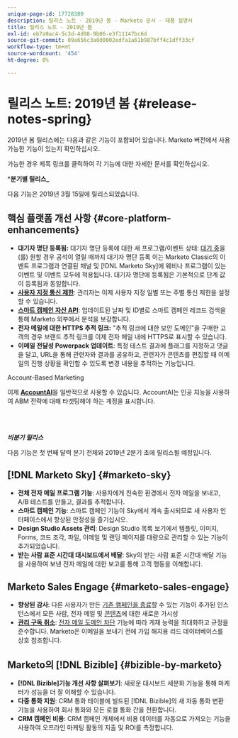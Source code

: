 ```yaml
---
unique-page-id: 17728380
description: 릴리스 노트 - 2019년 봄 - Marketo 문서 - 제품 설명서
title: 릴리스 노트 - 2019년 봄
exl-id: eb7a9ac4-5c3d-4d98-9b06-e3f11147bc6d
source-git-commit: 09a656c3a0d0002edfa1a61b987bff4c1dff33cf
workflow-type: tm+mt
source-wordcount: '454'
ht-degree: 0%

---
```


# 릴리스 노트: 2019년 봄 {#release-notes-spring}

2019년 봄 릴리스에는 다음과 같은 기능이 포함되어 있습니다. Marketo 버전에서 사용 가능한 기능이 있는지 확인하십시오.

가능한 경우 제목 링크를 클릭하여 각 기능에 대한 자세한 문서를 확인하십시오.

***분기별 릴리스_**

다음 기능은 2019년 3월 15일에 릴리스되었습니다.

## 핵심 플랫폼 개선 사항 {#core-platform-enhancements}

* **대기자 명단 등록됨:** 대기자 명단 등록에 대한 새 프로그램/이벤트 상태: [대기 중](/help/marketo/product-docs/core-marketo-concepts/smart-campaigns/program-flow-actions/change-program-status.md)을(를) 원할 경우 공석이 열릴 때까지 대기자 명단 등록 이는 Marketo Classic의 이벤트 프로그램과 연결된 채널 및 [!DNL Marketo Sky]에 웨비나 프로그램이 있는 이벤트 및 이벤트 모두에 적용됩니다. 대기자 명단에 등록됨은 기본적으로 단계 값이 등록됨과 동일합니다.
* **[사용자 지정 통신 제한](/help/marketo/product-docs/administration/email-setup/enable-communication-limits.md)**: 관리자는 이제 사용자 지정 일별 또는 주별 통신 제한을 설정할 수 있습니다.
* **[스마트 캠페인 자산 API](https://developers.marketo.com/rest-api/assets/smart-campaigns/)**: 업데이트된 날짜 및 ID별로 스마트 캠페인 레코드 검색을 통해 Marketo 외부에서 분석을 보강합니다.
* **전자 메일에 대한 HTTPS 추적 링크:** &quot;추적 링크에 대한 보안 도메인&quot;을 구매한 고객의 경우 브랜드 추적 링크를 이제 전자 메일 내에 HTTPS로 표시할 수 있습니다.
* **이메일 전달성 Powerpack 업데이트**: 특정 테스트 결과에 플래그를 지정하고 댓글을 달고, URL을 통해 관련자와 결과를 공유하고, 관련자가 콘텐츠를 편집할 때 이메일의 진행 상황을 확인할 수 있도록 변경 내용을 추적하는 기능입니다.

Account-Based Marketing

이제 **[AccountAI](/help/marketo/product-docs/target-account-management/account-profiling/account-profiling-ranking-and-tuning.md)**&#x200B;을 일반적으로 사용할 수 있습니다. AccountAI는 인공 지능을 사용하여 ABM 전략에 대해 타겟팅해야 하는 계정을 표시합니다.

<br> 

**_비분기 릴리스_**

다음 기능은 첫 번째 달력 분기 전체와 2019년 2분기 초에 릴리스될 예정입니다.

## [!DNL Marketo Sky] {#marketo-sky}

* **전체 전자 메일 프로그램 기능**: 사용자에게 친숙한 환경에서 전자 메일을 보내고, A/B 테스트를 만들고, 결과를 추적합니다.
* **스마트 캠페인 기능**: 스마트 캠페인 기능이 Sky에서 계속 출시되므로 새 사용자 인터페이스에서 향상된 안정성을 즐기십시오.
* **Design Studio Assets 관리**: Design Studio 목록 보기에서 템플릿, 이미지, Forms, 코드 조각, 파일, 이메일 및 랜딩 페이지를 대량으로 관리할 수 있는 기능이 추가되었습니다.
* **받는 사람 표준 시간대 대시보드에서 배달**: Sky의 받는 사람 표준 시간대 배달 기능을 사용하여 보낸 전자 메일에 대한 보고를 통해 고객 행동을 이해합니다.

## Marketo Sales Engage {#marketo-sales-engage}

* **향상된 감사**: 다른 사용자가 만든 [기존 캠페인을 종료](/help/marketo/product-docs/marketo-sales-connect/templates/view-template-list-as-another-user.md)할 수 있는 기능이 추가된 인스턴스에서 모든 사람, 전자 메일 및 [콘텐츠](/help/marketo/product-docs/marketo-sales-connect/campaigns/view-campaigns-list-as-another-user.md)에 대한 새로운 가시성
* **[관리 구독 취소](/help/marketo/product-docs/marketo-sales-connect/email/unsubscribes/marketo-unsubscribe-check.md)**: [전자 메일 도메인 차단](/help/marketo/product-docs/marketo-sales-connect/admin/blocked-domains.md) 기능에 따라 게재 능력을 최대화하고 규정을 준수합니다. Marketo은 이메일을 보내기 전에 가입 해지용 리드 데이터베이스를 상호 참조합니다.

## Marketo의 [!DNL Bizible] {#bizible-by-marketo}

* **[!DNL Bizible]기능 개선 사항 살펴보기**: 새로운 대시보드 세분화 기능을 통해 마케터가 성능을 더 잘 이해할 수 있습니다.
* **다중 통화 지원**: CRM 통화 테이블에 빌드된 [!DNL Bizible]의 새 자동 통화 변환 기능을 사용하여 회사 통화와 모든 로컬 통화 간을 전환합니다.
* **CRM 캠페인 비용**: CRM 캠페인 개체에서 비용 데이터를 자동으로 가져오는 기능을 사용하여 오프라인 마케팅 활동의 지출 및 ROI를 측정합니다.
